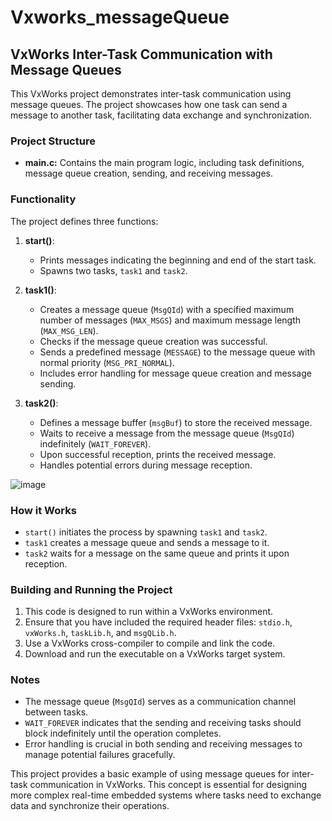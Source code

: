 # Vxworks_messageQueue

## VxWorks Inter-Task Communication with Message Queues

This VxWorks project demonstrates inter-task communication using message queues. The project showcases how one task can send a message to another task, facilitating data exchange and synchronization.

### Project Structure

- **main.c:** Contains the main program logic, including task definitions, message queue creation, sending, and receiving messages.

### Functionality

The project defines three functions:

1. **start()**:
    - Prints messages indicating the beginning and end of the start task.
    - Spawns two tasks, `task1` and `task2`.

2. **task1()**:
    - Creates a message queue (`MsgQId`) with a specified maximum number of messages (`MAX_MSGS`) and maximum message length (`MAX_MSG_LEN`).
    - Checks if the message queue creation was successful.
    - Sends a predefined message (`MESSAGE`) to the message queue with normal priority (`MSG_PRI_NORMAL`).
    - Includes error handling for message queue creation and message sending.

3. **task2()**:
    - Defines a message buffer (`msgBuf`) to store the received message.
    - Waits to receive a message from the message queue (`MsgQId`) indefinitely (`WAIT_FOREVER`).
    - Upon successful reception, prints the received message.
    - Handles potential errors during message reception.
  
![image](https://github.com/user-attachments/assets/6ee71e43-556e-4404-b676-32838802af9d)


### How it Works

- `start()` initiates the process by spawning `task1` and `task2`.
- `task1` creates a message queue and sends a message to it.
- `task2` waits for a message on the same queue and prints it upon reception.

### Building and Running the Project

1. This code is designed to run within a VxWorks environment.
2. Ensure that you have included the required header files: `stdio.h`, `vxWorks.h`, `taskLib.h`, and `msgQLib.h`.
3. Use a VxWorks cross-compiler to compile and link the code.
4. Download and run the executable on a VxWorks target system.

### Notes

- The message queue (`MsgQId`) serves as a communication channel between tasks.
- `WAIT_FOREVER` indicates that the sending and receiving tasks should block indefinitely until the operation completes.
- Error handling is crucial in both sending and receiving messages to manage potential failures gracefully.

This project provides a basic example of using message queues for inter-task communication in VxWorks. This concept is essential for designing more complex real-time embedded systems where tasks need to exchange data and synchronize their operations.
